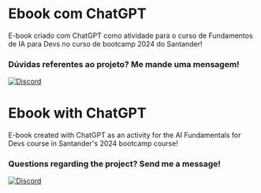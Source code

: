 # Ebook com ChatGPT

E-book criado com ChatGPT como atividade para o curso de Fundamentos de IA para Devs no curso de bootcamp 2024 do Santander!

### Dúvidas referentes ao projeto? Me mande uma mensagem!

[![Discord](https://img.shields.io/badge/Discord-FFF?style=for-the-badge&logo=discord&logoColor=000)](https://www.discord.com/in/gfmgea/)

# Ebook with ChatGPT

E-book created with ChatGPT as an activity for the AI Fundamentals for Devs course in Santander's 2024 bootcamp course!

### Questions regarding the project? Send me a message!

[![Discord](https://img.shields.io/badge/Discord-FFF?style=for-the-badge&logo=discord&logoColor=000)](https://www.discord.com/in/gfmgea/)

